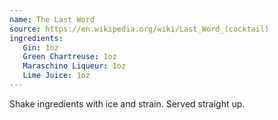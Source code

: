```yaml
---
name: The Last Word
source: https://en.wikipedia.org/wiki/Last_Word_(cocktail)
ingredients:
   Gin: 1oz
   Green Chartreuse: 1oz
   Maraschino Liqueur: 1oz
   Lime Juice: 1oz
---
```


Shake ingredients with ice and strain. Served straight up.
